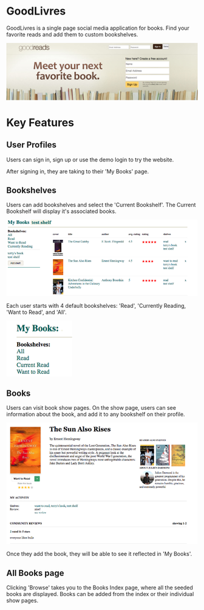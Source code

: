 
# GoodLivres

GoodLivres is a single page social media application for books. Find your favorite reads and add them to custom bookshelves.   

![Splash Image](readmeResources/splash.png)

# Key Features 

## User Profiles 

Users can sign in, sign up or use the demo login to try the website. 

After signing in, they are taking to their 'My Books' page.

## Bookshelves 

Users can add bookshelves and select the 'Current Bookshelf'. The Current Bookshelf will display it's associated books.

![Bookshelves Landing Image](readmeResources/myBooks.png)

Each user starts with 4 default bookshelves: 'Read', 'Currently Reading, 'Want to Read', and 'All'.

![Default Bookshelves Image](readmeResources/myBookshelves.png)

<!-- ![Picture Show Image](readmeResources/picture_show_2.png) -->


## Books 

Users can visit book show pages. On the show page, users can see information about the book, and add it to any bookshelf on their profile.

![Show Image](readmeResources/bookShow.png)

Once they add the book, they will be able to see it reflected in 'My Books'.



## All Books page

Clicking 'Browse' takes you to the Books Index page, where all the seeded books are displayed. Books can be added from the index or their individual show pages.

<!-- ![Feed Page Image](readmeResources/feed_page.png) -->
